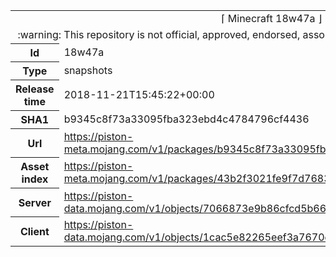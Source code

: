 <html><table>
<tr><td colspan="2" align="center"><img width="0" height="0"><br/>⌈ Minecraft 18w47a ⌋<br/><img width="0" height="0"></td></tr>
<tr><td colspan="2" align="center"><img width="0" height="0"><br/>
:warning: This repository is not official, approved, endorsed, associated or connected with Mojang :warning:
<br/><img width="0" height="0"></td></tr>
<tr><th>Id</th><td>18w47a</td></tr>
<tr><th>Type</th><td>snapshots</td></tr>
<tr><th>Release time</th><td>2018-11-21T15:45:22+00:00</td></tr>
<tr><th>SHA1</th><td>b9345c8f73a33095fba323ebd4c4784796cf4436</td></tr>
<tr><th>Url</th><td><a href="https://piston-meta.mojang.com/v1/packages/b9345c8f73a33095fba323ebd4c4784796cf4436/18w47a.json">https://piston-meta.mojang.com/v1/packages/b9345c8f73a33095fba323ebd4c4784796cf4436/18w47a.json</a></td></tr>
<tr><th>Asset index</th><td><a href="https://piston-meta.mojang.com/v1/packages/43b2f3021fe9f7d768378de95538e22da3ee8301/1.14.json">https://piston-meta.mojang.com/v1/packages/43b2f3021fe9f7d768378de95538e22da3ee8301/1.14.json</a></td></tr>
<tr><th>Server</th><td><a href="https://piston-data.mojang.com/v1/objects/7066873e9b86cfcd5b66c6a98d2587d95bf94adc/server.jar">https://piston-data.mojang.com/v1/objects/7066873e9b86cfcd5b66c6a98d2587d95bf94adc/server.jar</a></td></tr>
<tr><th>Client</th><td><a href="https://piston-data.mojang.com/v1/objects/1cac5e82265eef3a7670c8752f31f02c65116aef/client.jar">https://piston-data.mojang.com/v1/objects/1cac5e82265eef3a7670c8752f31f02c65116aef/client.jar</a></td></tr>
</table></html>